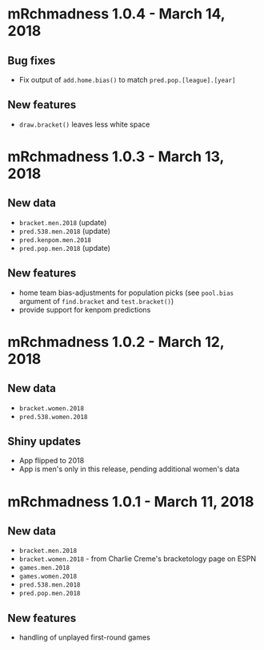 # mRchmadness 1.0.4 - March 14, 2018

## Bug fixes
* Fix output of `add.home.bias()` to match `pred.pop.[league].[year]`

## New features
* `draw.bracket()` leaves less white space

# mRchmadness 1.0.3 - March 13, 2018

## New data
* `bracket.men.2018` (update)
* `pred.538.men.2018` (update)
* `pred.kenpom.men.2018`
* `pred.pop.men.2018` (update)

## New features
* home team bias-adjustments for population picks
  (see `pool.bias` argument of `find.bracket` and `test.bracket()`)
* provide support for kenpom predictions

# mRchmadness 1.0.2 - March 12, 2018

## New data
* `bracket.women.2018`
* `pred.538.women.2018`

## Shiny updates
* App flipped to 2018
* App is men's only in this release, pending additional women's data

# mRchmadness 1.0.1 - March 11, 2018

## New data
* `bracket.men.2018`
* `bracket.women.2018` - from Charlie Creme's bracketology page on ESPN
* `games.men.2018`
* `games.women.2018`
* `pred.538.men.2018`
* `pred.pop.men.2018`

## New features
* handling of unplayed first-round games
